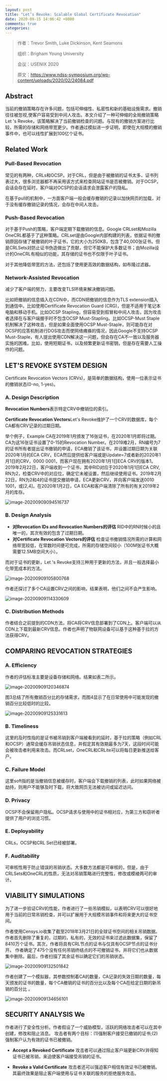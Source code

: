 ```yaml
---
layout: post
title: "Let’s Revoke: Scalable Global Certificate Revocation"
date: 2020-09-15 14:06:42 +0800
comments: true
categories: 
---
```


> 作者：Trevor Smith, Luke Dickinson, Kent Seamons
> 
> 组织：Brigham Young University
> 
> 会议：USENIX 2020
> 
> 原文：https://www.ndss-symposium.org/wp-content/uploads/2020/02/24084.pdf

## Abstract

当前的撤销策略存在许多问题，包括可伸缩性、私密性和新的基础设施需求。撤销往往被忽视,使客户容易受到中间人攻击。本文介绍了一种可伸缩的全局撤销策略Let 's Revoke，该策略解决了当前撤销检查的问题。与现有的撤销方案进行比较，所需的存储和网络带宽更少。作者通过模拟进一步证明，即使在大规模的撤销事件中，也可以线性扩展到100亿个证书。

<!-- more -->

## Related Work

### Pull-Based Revocation

常见的有两种，CRLs和OCSP。对于CRL，但是由于被撤销的证书太多、证书列表过大，很多浏览器都不再采用该方式来检查网站证书是否被撤销。对于OCSP，会话会存在延时，客户端对OCSP的会话请求会泄露客户的隐私。

在基于pull的机制中，一方面客户端一般会缓存撤销的记录以加快网页的加载，对于没有缓存撤销记录的情况，会存在中间人攻击。

### Push-Based Revocation

对于基于Push的策略，客户端定期下载撤销的信息。Google CRLset和Mozilla OneCRL都基于了这种策略。CRLset是由Google内部构建的列表，依据证书的撤销原因存储了被撤销的叶子证书，它的大小为250KB，包含了40,000张证书。但是CRLSets对防止证书伪造做出了贡献，但它不能保护大多数证书；由Mozilla设计的OneCRL有相似的功能，其存储的证书也不仅限于叶子证书。

对于其他降低带宽的方法，还包括了使用更高效的数据结构，如布隆过滤器。

### Network-Assisted Revocation

减少了客户端的努力，主要改变TLS环境来解决撤销问题。

比如把撤销的信息插入在CDN中，而CDN把撤销的信息作为TLS extension插入到通信中。比如使用Certificate Revocation Guard (CRG)，但是不适用于笔记本电脑和移动手机。比如OCSP Stapling，但容易受到假冒和中间人攻击，因为攻击者选择在与客户端握手时不包含OCSP Must-Stapling。比如OCSP-Must Staple机制解决了这种攻击，但是如果全面使用OCSP Must-Staple，则可能存在对OCSP的应答机制进行DOS攻击而使网络瘫痪的情况，因此Google不支持OCSP Must-Staple，有人提出使用CDN解决这一问题，但会存在CA不一致以及服务器实施的困难。比如，使用短期证书，以及频繁更新证书密钥，但是存在需要人工操作的问题。

## LET'S REVOKE SYSTEM DESIGN

Certificate Revocation Vectors (CRVs)，是简单的数据结构，使用一位表示证书的撤销状态(0-no, 1-yes)。

### A. Design Description

**Revocation Numbers**表示特定CRV中撤销位的索引。

**Certificate Revocation Vectors**Let's Revoke维护了一个CRV的数据库，每个CA都有CRV记录的过期日期。

举个例子，Example CA在2019年1月颁发了16张证书，在2020年1月即将过期。CA为这16张证书设置了0-15的Revocation Number。在2019难2月，RN编号为7的证书所有者提出证书撤销的申请，ECA撤销了该证书，并设置过期日期为关联2020年1月的ECA CRV，ECA然后提供给客户端或是Update=7或者新的2020年1月1日的CRV，0000 0001，而客户现在拥有2020年1月1日ECA CRV的版本1。2019年2月22日，客户端收到一个证书，其中RID对应于2020年1月1日ECA CRV, RN为2，检查CRV中的对应位，确定它未被设置，然后继续使用证书。2019年2月22日，RN为2和4的证书提交撤销申请，ECA更新CRV，并向客户端发送0010 1001，或[2,4]。在2020年1月2日，CA ECA和客户端清除了所有的有关2019年2月的库存。

![image-20200909094516737](/images/2020-09-15/image-20200909094516737.png)

### B. Design Analysis

- **对Revocation IDs and Revocation Numbers的评估** RID中的RN时候小的且唯一的，其次有效的包含了过期日期。
- **对Certificate Revocation Vectors的评估** 检查证书撤销情况所需的计算和网络带宽较低，在常数时间便可完成，所需的存储空间较小（100M张证书大概需要12.5MB空间大小）。

而对于证书的更新，Let 's Revoke支持三种用于更新的方法，并且一般选择最小化带宽成本的方法。

![image-20200909105800768](/images/2020-09-15/image-20200909105800768.png)

​	作者还探讨了多个CA设置CRV之间的影响，结果表明，他们之间不会产生影响。

![image-20200909114330609](/images/2020-09-15/image-20200909114330609.png)

### C. Distribution Methods
作者结合之前提到的CDN方法，将CA将CRV信息部署到了CDN上。客户端可以从CDN上下载到最新CRV信息。作者也声明了物联网设备可以基于这种基于拉的方法获得CRV。

## COMPARING REVOCATION STRATEGIES

### A. Efficiency

作者的评估标准主要是设备存储和网络。结果如表二所示。

![image-20200909120346874](/images/2020-09-15/image-20200909120346874.png)

图3总结了所有撤销百分比的存储需求，而图4显示了在日常使用中可能发现的撤销百分比较低时的比较。

![image-20200909125331613](/images/2020-09-15/image-20200909125331613.png)

### B. Timeliness

这里的及时性指的是证书被吊销到客户端被看到的延时，基于拉的策略（例如CRL和OCSP）通常会缓存吊销状态信息，并假定其有效期最多为7天，这段时间可能会被攻击者利用来攻击。而CRLset，OneCRL和CRLite可以将每日更新推送给客户。

### C. Failure Model

这里soft指的是当撤销信息被缓存时，客户端会下载撤销的列表，此时如果网络被劫持，则用户不能够及时下载，将大致网页无法被访问或延迟访问。

### D. Privacy

OCSP不会保留用户隐私。OCSP请求与使用中的证书相对应，为第三方和窃听者提供了用户的浏览习惯。 

### E. Deployability

CRLs，OCSP和CRL Set已经被部署。

### F. Auditability

可审核性用于防止错误的吊销状态。大多数方法都是可审核的，但是，由于CRLSets和OneCRL的性质，无法对吊销策略进行完整性，修改或模棱两可的审计。

## VIABILITY SIMULATIONS

为了进一步验证CRV的性能，作者进行了一些吊销模拟，以表明CRV可以很好地用于当前的日常吊销检查，并可以扩展用于大规模吊销事件和将来更大的证书空间。

​	作者使用Censys.io收集了截至2018年3月21日的全球证书空间的相关吊销数据。作者首先删除了重复的，过期的，私有的，无效的证书来过滤此数据集，保留了8410万个证书。其次，作者将具有CRL节点的证书与仅具有OCSP节点的证书分开。 作者确定了475个没有任何吊销终结点的不可撤销证书，并将它们也从数据集中删除。最后，作者扫描了其余证书以确定它们的吊销状态。

![image-20200909132501842](/images/2020-09-15/image-20200909132501842.png)

​	作者创建了一个模拟器，其参数控制着CA的数量，CA记录的失效日期的数量，每天颁发的证书的数量，每个CA撤销的证书的百分比以及每个CA在给定日期的新吊销的百分比 。

![image-20200909134656101](/images/2020-09-15/image-20200909134656101.png)

## SECURITY ANALYSIS We

​	作者进行了安全性分析。作者假设了一个威胁模型，活跃的网络攻击者可以在其中创建，修改和阻止消息。 攻击者有两个目标：(1)强制客户接受已撤销的证书;(2)强制客户认为有效的证书已被撤销。

- **Accept a Revoked Certificate** 攻击者可以通过阻止客户端更新CRV并得知证书已被吊销，来迫使客户端接受吊销的证书。

- **Revoke a Valid Certificate** 攻击者还可以强迫客户相信有效证书已被撤销。其最终效果是阻止客户端使用与证书关联的服务的拒绝服务攻击。


